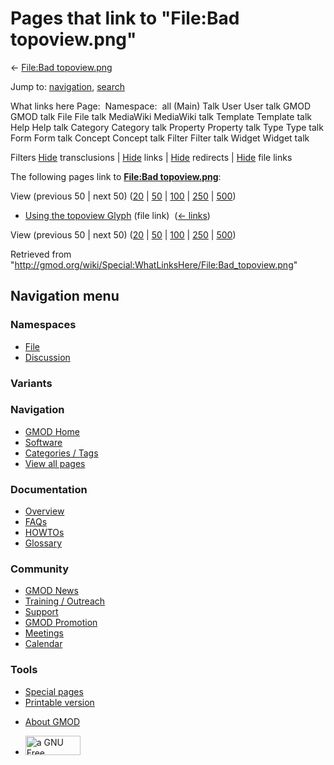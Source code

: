 <div id="mw-page-base" class="noprint">

</div>

<div id="mw-head-base" class="noprint">

</div>

<div id="content" class="mw-body" role="main">

<span id="top"></span>

<div id="mw-js-message" style="display:none;">

</div>



# <span dir="auto">Pages that link to "File:Bad topoview.png"</span>

<div id="bodyContent">

<div id="contentSub">

← [File:Bad
topoview.png](/wiki/File:Bad_topoview.png "File:Bad topoview.png")

</div>

<div id="jump-to-nav" class="mw-jump">

Jump to: [navigation](#mw-navigation), [search](#p-search)

</div>

<div id="mw-content-text">

What links here Page:  Namespace:  all (Main) Talk User User talk GMOD
GMOD talk File File talk MediaWiki MediaWiki talk Template Template talk
Help Help talk Category Category talk Property Property talk Type Type
talk Form Form talk Concept Concept talk Filter Filter talk Widget
Widget talk

Filters
[Hide](/mediawiki/index.php?title=Special:WhatLinksHere/File:Bad_topoview.png&hidetrans=1 "Special:WhatLinksHere/File:Bad topoview.png")
transclusions \|
[Hide](/mediawiki/index.php?title=Special:WhatLinksHere/File:Bad_topoview.png&hidelinks=1 "Special:WhatLinksHere/File:Bad topoview.png")
links \|
[Hide](/mediawiki/index.php?title=Special:WhatLinksHere/File:Bad_topoview.png&hideredirs=1 "Special:WhatLinksHere/File:Bad topoview.png")
redirects \|
[Hide](/mediawiki/index.php?title=Special:WhatLinksHere/File:Bad_topoview.png&hideimages=1 "Special:WhatLinksHere/File:Bad topoview.png")
file links

The following pages link to **[File:Bad
topoview.png](/wiki/File:Bad_topoview.png "File:Bad topoview.png")**:

View (previous 50 \| next 50)
([20](/mediawiki/index.php?title=Special:WhatLinksHere/File:Bad_topoview.png&limit=20 "Special:WhatLinksHere/File:Bad topoview.png")
\|
[50](/mediawiki/index.php?title=Special:WhatLinksHere/File:Bad_topoview.png&limit=50 "Special:WhatLinksHere/File:Bad topoview.png")
\|
[100](/mediawiki/index.php?title=Special:WhatLinksHere/File:Bad_topoview.png&limit=100 "Special:WhatLinksHere/File:Bad topoview.png")
\|
[250](/mediawiki/index.php?title=Special:WhatLinksHere/File:Bad_topoview.png&limit=250 "Special:WhatLinksHere/File:Bad topoview.png")
\|
[500](/mediawiki/index.php?title=Special:WhatLinksHere/File:Bad_topoview.png&limit=500 "Special:WhatLinksHere/File:Bad topoview.png"))

- [Using the topoview
  Glyph](/wiki/Using_the_topoview_Glyph "Using the topoview Glyph")
  (file link) ‎ <span class="mw-whatlinkshere-tools">([←
  links](/mediawiki/index.php?title=Special:WhatLinksHere&target=Using+the+topoview+Glyph "Special:WhatLinksHere"))</span>

View (previous 50 \| next 50)
([20](/mediawiki/index.php?title=Special:WhatLinksHere/File:Bad_topoview.png&limit=20 "Special:WhatLinksHere/File:Bad topoview.png")
\|
[50](/mediawiki/index.php?title=Special:WhatLinksHere/File:Bad_topoview.png&limit=50 "Special:WhatLinksHere/File:Bad topoview.png")
\|
[100](/mediawiki/index.php?title=Special:WhatLinksHere/File:Bad_topoview.png&limit=100 "Special:WhatLinksHere/File:Bad topoview.png")
\|
[250](/mediawiki/index.php?title=Special:WhatLinksHere/File:Bad_topoview.png&limit=250 "Special:WhatLinksHere/File:Bad topoview.png")
\|
[500](/mediawiki/index.php?title=Special:WhatLinksHere/File:Bad_topoview.png&limit=500 "Special:WhatLinksHere/File:Bad topoview.png"))

</div>

<div class="printfooter">

Retrieved from
"<http://gmod.org/wiki/Special:WhatLinksHere/File:Bad_topoview.png>"

</div>

<div id="catlinks" class="catlinks catlinks-allhidden">

</div>

<div class="visualClear">

</div>

</div>

</div>

<div id="mw-navigation">

## Navigation menu

<div id="mw-head">



<div id="left-navigation">

<div id="p-namespaces" class="vectorTabs" role="navigation"
aria-labelledby="p-namespaces-label">

### Namespaces

- <span id="ca-nstab-image"><a href="/wiki/File:Bad_topoview.png" accesskey="c"
  title="View the file page [c]">File</a></span>
- <span id="ca-talk"><a
  href="/mediawiki/index.php?title=File_talk:Bad_topoview.png&amp;action=edit&amp;redlink=1"
  accesskey="t"
  title="Discussion about the content page [t]">Discussion</a></span>

</div>

<div id="p-variants" class="vectorMenu emptyPortlet" role="navigation"
aria-labelledby="p-variants-label">

### 

### Variants[](#)

<div class="menu">

</div>

</div>

</div>

<div id="right-navigation">





</div>



</div>

</div>

</div>

<div id="mw-panel">

<div id="p-logo" role="banner">

<a href="/wiki/Main_Page"
style="background-image: url(http://gmod.org/images/GMOD-cogs.png);"
title="Visit the main page"></a>

</div>

<div id="p-Navigation" class="portal" role="navigation"
aria-labelledby="p-Navigation-label">

### Navigation

<div class="body">

- <span id="n-GMOD-Home">[GMOD Home](/wiki/Main_Page)</span>
- <span id="n-Software">[Software](/wiki/GMOD_Components)</span>
- <span id="n-Categories-.2F-Tags">[Categories /
  Tags](/wiki/Categories)</span>
- <span id="n-View-all-pages">[View all
  pages](/wiki/Special:AllPages)</span>

</div>

</div>

<div id="p-Documentation" class="portal" role="navigation"
aria-labelledby="p-Documentation-label">

### Documentation

<div class="body">

- <span id="n-Overview">[Overview](/wiki/Overview)</span>
- <span id="n-FAQs">[FAQs](/wiki/Category:FAQ)</span>
- <span id="n-HOWTOs">[HOWTOs](/wiki/Category:HOWTO)</span>
- <span id="n-Glossary">[Glossary](/wiki/Glossary)</span>

</div>

</div>

<div id="p-Community" class="portal" role="navigation"
aria-labelledby="p-Community-label">

### Community

<div class="body">

- <span id="n-GMOD-News">[GMOD News](/wiki/GMOD_News)</span>
- <span id="n-Training-.2F-Outreach">[Training /
  Outreach](/wiki/Training_and_Outreach)</span>
- <span id="n-Support">[Support](/wiki/Support)</span>
- <span id="n-GMOD-Promotion">[GMOD
  Promotion](/wiki/GMOD_Promotion)</span>
- <span id="n-Meetings">[Meetings](/wiki/Meetings)</span>
- <span id="n-Calendar">[Calendar](/wiki/Calendar)</span>

</div>

</div>

<div id="p-tb" class="portal" role="navigation"
aria-labelledby="p-tb-label">

### Tools

<div class="body">

- <span id="t-specialpages"><a href="/wiki/Special:SpecialPages" accesskey="q"
  title="A list of all special pages [q]">Special pages</a></span>
- <span id="t-print"><a
  href="/mediawiki/index.php?title=Special:WhatLinksHere/File:Bad_topoview.png&amp;printable=yes"
  rel="alternate" accesskey="p"
  title="Printable version of this page [p]">Printable version</a></span>

</div>

</div>

</div>

</div>

<div id="footer" role="contentinfo">

- <span id="footer-places-about">[About
  GMOD](/wiki/GMOD:About "GMOD:About")</span>

<!-- -->

- <span id="footer-copyrightico">[<img src="http://www.gnu.org/graphics/gfdl-logo-small.png" width="88"
  height="31" alt="a GNU Free Documentation License" />](http://www.gnu.org/licenses/fdl-1.3.html)</span>




</div>

